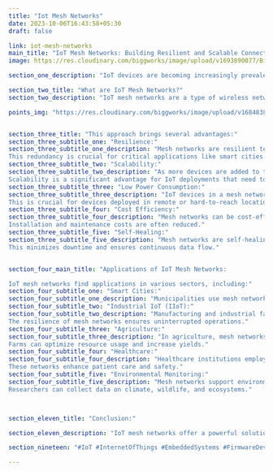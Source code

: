 ```yaml
---
title: "Iot Mesh Networks"
date: 2023-10-06T16:43:58+05:30
draft: false

link: iot-mesh-networks
main_title: "IoT Mesh Networks: Building Resilient and Scalable Connectivity"
image: https://res.cloudinary.com/biggworks/image/upload/v1693890077/Biggworks%20PDF%20of%20Blogs/native___cross_platform_development_h2ddzm.png

section_one_description: "IoT devices are becoming increasingly prevalent, and their connectivity needs continue to evolve. One solution gaining traction is IoT mesh networks. These networks offer resilient and scalable connectivity, making them ideal for large-scale IoT deployments."

section_two_title: "What are IoT Mesh Networks?"
section_two_description: "IoT mesh networks are a type of wireless network in which each device acts as a node that can relay data to other nodes. Unlike traditional star topologies, mesh networks create interconnected webs of communication."

points_img: "https://res.cloudinary.com/biggworks/image/upload/v1684838348/Group_11544_lwrsg0.png"


section_three_title: "This approach brings several advantages:"
section_three_subtitle_one: "Resilience:"
section_three_subtitle_one_description: "Mesh networks are resilient to single-point failures. If one node goes offline, data can still find alternative routes to its destination.
This redundancy is crucial for critical applications like smart cities and industrial IoT."
section_three_subtitle_two: "Scalability:"
section_three_subtitle_two_description: "As more devices are added to the network, the mesh can dynamically expand without requiring a complex infrastructure overhaul.
Scalability is a significant advantage for IoT deployments that need to accommodate growth."
section_three_subtitle_three: "Low Power Consumption:"
section_three_subtitle_three_description: "IoT devices in a mesh network can often operate at lower power levels, extending battery life.
This is crucial for devices deployed in remote or hard-to-reach locations."
section_three_subtitle_four: "Cost Efficiency:"
section_three_subtitle_four_description: "Mesh networks can be cost-effective as they require fewer infrastructure investments compared to traditional topologies.
Installation and maintenance costs are often reduced."
section_three_subtitle_five: "Self-Healing:"
section_three_subtitle_five_description: "Mesh networks are self-healing. If a node fails or connectivity is disrupted, the network automatically reroutes data through alternative paths.
This minimizes downtime and ensures continuous data flow."


section_four_main_title: "Applications of IoT Mesh Networks:

IoT mesh networks find applications in various sectors, including:"
section_four_subtitle_one: "Smart Cities:"
section_four_subtitle_one_description: "Municipalities use mesh networks for smart lighting, waste management, and environmental monitoring. These networks enable real-time data collection and control."
section_four_subtitle_two: "Industrial IoT (IIoT):"
section_four_subtitle_two_description: "Manufacturing and industrial facilities rely on mesh networks for monitoring equipment and optimizing processes.
The resilience of mesh networks ensures uninterrupted operations."
section_four_subtitle_three: "Agriculture:"
section_four_subtitle_three_description: "In agriculture, mesh networks enable precision farming and remote monitoring of crops and livestock.
Farms can optimize resource usage and increase yields."
section_four_subtitle_four: "Healthcare:"
section_four_subtitle_four_description: "Healthcare institutions employ mesh networks for patient monitoring, asset tracking, and secure data transmission.
These networks enhance patient care and safety."
section_four_subtitle_five: "Environmental Monitoring:"
section_four_subtitle_five_description: "Mesh networks support environmental monitoring in remote locations.
Researchers can collect data on climate, wildlife, and ecosystems."



section_eleven_title: "Conclusion:"

section_eleven_description: "IoT mesh networks offer a powerful solution for building resilient and scalable connectivity in IoT deployments. Their ability to adapt, self-heal, and expand makes them well-suited for various applications, from smart cities to industrial settings and beyond. As the IoT landscape continues to grow, mesh networks will play a crucial role in ensuring reliable and efficient data communication. Their flexibility and cost-efficiency make them a valuable choice for organizations seeking to harness the full potential of IoT technology."

section_nineteen: "#IoT #InternetOfThings #EmbeddedSystems #FirmwareDevelopment #IoTDevelopment #IoTTechnology #EmbeddedProgramming #IoTInnovation #ConnectedDevices #EmbeddedDesign #HardwareDesign #IoTProjects #EmbeddedSolutions #IoTIndustry #FirmwareEngineering #IoTDesign #WirelessCommunication #EmbeddedSoftware #IoTApplications #IoTSecurity"

---
```


